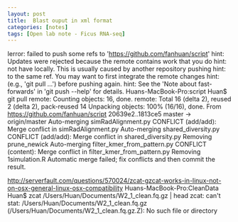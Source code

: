 ```yaml
---
layout: post
title:  Blast ouput in xml format
categories: [notes]
tags: [Open lab note - Ficus RNA-seq]
---
```



Ierror: failed to push some refs to 'https://github.com/fanhuan/script'
hint: Updates were rejected because the remote contains work that you do
hint: not have locally. This is usually caused by another repository pushing
hint: to the same ref. You may want to first integrate the remote changes
hint: (e.g., 'git pull ...') before pushing again.
hint: See the 'Note about fast-forwards' in 'git push --help' for details.
Huans-MacBook-Pro:script Huan$ git pull
remote: Counting objects: 16, done.
remote: Total 16 (delta 2), reused 2 (delta 2), pack-reused 14
Unpacking objects: 100% (16/16), done.
From https://github.com/fanhuan/script
   20639e2..1813ce5  master     -> origin/master
Auto-merging simRadAlignment.py
CONFLICT (add/add): Merge conflict in simRadAlignment.py
Auto-merging shared_diversity.py
CONFLICT (add/add): Merge conflict in shared_diversity.py
Removing prune_newick
Auto-merging filter_kmer_from_pattern.py
CONFLICT (content): Merge conflict in filter_kmer_from_pattern.py
Removing 1simulation.R
Automatic merge failed; fix conflicts and then commit the result.

http://serverfault.com/questions/570024/zcat-gzcat-works-in-linux-not-on-osx-general-linux-osx-compatibility
Huans-MacBook-Pro:CleanData Huan$ zcat /Users/Huan/Documents/W2_1_clean.fq.gz | head
zcat: can't stat: /Users/Huan/Documents/W2_1_clean.fq.gz (/Users/Huan/Documents/W2_1_clean.fq.gz.Z): No such file or directory